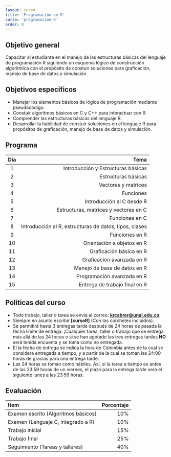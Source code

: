```yaml
---
layout: curso
title: 'Programación en R'
curso: 'programacion-R'
order: 0
---
```


## Objetivo general

   Capacitar al estudiante en el manejo de las estructuras básicas del
   lenguaje de programación R siguiendo un esquema lógico de construcción
   algorítmica con el propósito de constuir soluciones para graficación,
   manejo de base de datos y simulación.

## Objetivos específicos

  - Manejar los elementos básicos de lógica de programación mediante pseudocódigo.    
  - Constuir algoritmos básicos en C y C++ para interactuar con R.
  - Comprender las estructuras básicas del lenguaje R.
  - Desarrollar la habilidad de constuir soluciones en el lenguaje R
    para propósitos de graficación, manejo de base de datos y simulación.

## Programa

   | Dia | Tema |
   |:-------:|------:|
   | 1   | Introducción y Estructuras básicas |
   | 2   | Estructuras básicas |
   | 3   | Vectores y matrices |
   | 4   | Funciones           |
   | 5   | Introducción al C desde R |
   | 6   | Estructuras, matrices y vectores en C |
   | 7   | Funciones en C |
   | 8   | Introducción al R, estructuras de datos, tipos, clases  |
   | 9   | Funciones en R |
   | 10  | Orientación a objetos en R |
   | 11  | Graficación básica en R |
   | 12  | Graficación avanzada en R |
   | 13  | Manejo de base de datos en R |
   | 14  | Programación avanzada en R |
   | 15  | Entrega de trabajo final en R |


## Políticas del curso

   - Todo trabajo, taller o tarea se envía al correo: **krcabrer@unal.edu.co**.
   - Siempre en asunto escribir **[cursoR]** (Con los corchetes incluidos).
   - Se permitirá hasta 3 entregas tarde después de 24 horas de pasada la fecha
     límite de entrega. ¡Cualquier tarea, taller o trabajo que se entrega
     más allá de las 24 horas o si se han agotado las tres entregas tardes
     **NO** será tenida encuenta y se toma como no entregada.
   - El la fecha de entrega se indica la hora de Colombia antes de la cual
     se considera entregada a tiempo, y a partir de la cual se toman las 24:00 horas
     de gracias para una entrega tarde.
   - Las 24 horas se toman como hábiles. Así, si la tarea a tiempo es antes de
     las 23:59 horas de un viernes, el plazo para la entrega tarde será el
     siguiente lunes a las 23:59 horas.  

## Evaluación

  | Item | Porcentaje |
  |:-----|-----------:|
  | Examen escrito (Algoritmos básicos) | 10% |
  | Examen (Lenguaje C, integrado a R) | 10% |
  | Trabajo inicial | 15% |
  | Trabajo final | 25% |
  | Seguimiento (Tareas y talleres) | 40% |
